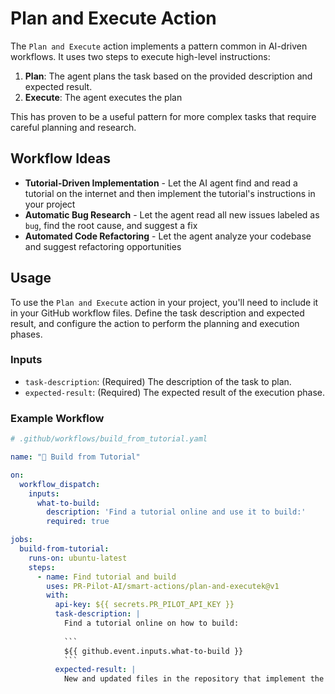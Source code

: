 # Plan and Execute Action

The `Plan and Execute` action implements a pattern common in AI-driven workflows. It uses two steps to execute high-level instructions:

1. **Plan**: The agent plans the task based on the provided description and expected result.
2. **Execute**: The agent executes the plan

This has proven to be a useful pattern for more complex tasks that require careful planning and research.

## Workflow Ideas

- **Tutorial-Driven Implementation** - Let the AI agent find and read a tutorial on the internet and then implement the tutorial's instructions in your project
- **Automatic Bug Research** - Let the agent read all new issues labeled as `bug`, find the root cause, and suggest a fix
- **Automated Code Refactoring** - Let the agent analyze your codebase and suggest refactoring opportunities

## Usage

To use the `Plan and Execute` action in your project, you'll need to include it in your GitHub workflow files. Define the task description and expected result, and configure the action to perform the planning and execution phases.

### Inputs

- `task-description`: (Required) The description of the task to plan.
- `expected-result`: (Required) The expected result of the execution phase.

### Example Workflow

```yaml
# .github/workflows/build_from_tutorial.yaml

name: "🚀 Build from Tutorial"

on:
  workflow_dispatch:
    inputs:
      what-to-build:
        description: 'Find a tutorial online and use it to build:'
        required: true

jobs:
  build-from-tutorial:
    runs-on: ubuntu-latest
    steps:
      - name: Find tutorial and build
        uses: PR-Pilot-AI/smart-actions/plan-and-executek@v1
        with:
          api-key: ${{ secrets.PR_PILOT_API_KEY }}
          task-description: |
            Find a tutorial online on how to build:
            
            ```
            ${{ github.event.inputs.what-to-build }}
            ```
          expected-result: |
            New and updated files in the repository that implement the task based on the tutorial.
```
